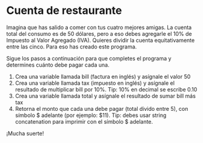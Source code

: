 # Cuenta de restaurante

Imagina que has salido a comer con tus cuatro mejores amigas.  La cuenta total
del consumo es de 50 dólares, pero a eso debes agregarle el 10% de Impuesto al
Valor Agregado (IVA). Quieres dividir la cuenta equitativamente entre las cinco.
Para eso has creado este programa.

Sigue los pasos a continuación para que completes el programa y determines
cuánto debe pagar cada una.

1. Crea una variable llamada bill (factura en inglés) y asígnale el valor 50
2. Crea una variable llamada tax (impuesto en inglés) y asígnale el resultado de
   multiplicar bill por 10%. Tip: 10% en decimal se escribe 0.10
3. Crea una variable llamada total y asígnale el resultado de sumar bill más tax
4. Retorna el monto que cada una debe pagar (total divido entre 5), con
   símbolo $ adelante (por ejemplo: $11). Tip: debes usar string concatenation
   para imprimir con el símbolo $ adelante.

¡Mucha suerte!
